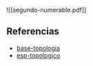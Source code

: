 ![[segundo-numerable.pdf]]

## Referencias
- [base-topologia](./base-topologia.md)
- [esp-topologico](./esp-topologico.md)
